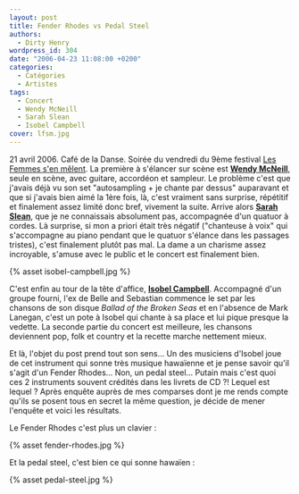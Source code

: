 ```yaml
---
layout: post
title: Fender Rhodes vs Pedal Steel
authors:
  - Dirty Henry
wordpress_id: 304
date: "2006-04-23 11:08:00 +0200"
categories:
  - Catégories
  - Artistes
tags:
  - Concert
  - Wendy McNeill
  - Sarah Slean
  - Isobel Campbell
cover: lfsm.jpg
---
```


21 avril 2006. Café de la Danse. Soirée du vendredi du 9ème festival [Les Femmes
s'en mêlent][1]. La première à s'élancer sur scène est [**Wendy McNeill**][2],
seule en scène, avec guitare, accordéon et sampleur. Le problème c'est que
j'avais déjà vu son set "autosampling + je chante par dessus" auparavant et que
si j'avais bien aimé la 1ère fois, là, c'est vraiment sans surprise, répétitif
et finalement assez limité donc bref, vivement la suite. Arrive alors [**Sarah
Slean**][3], que je ne connaissais absolument pas, accompagnée d'un quatuor à
cordes. Là surprise, si mon a priori était très négatif ("chanteuse à voix" qui
s'accompagne au piano pendant que le quatuor s'élance dans les passages
tristes), c'est finalement plutôt pas mal. La dame a un charisme assez
incroyable, s'amuse avec le public et le concert est finalement bien.

{% asset isobel-campbell.jpg %}

C'est enfin au tour de la tête d'affice, [**Isobel Campbell**][4]. Accompagné
d'un groupe fourni, l'ex de Belle and Sebastian commence le set par les chansons
de son disque _Ballad of the Broken Seas_ et en l'absence de Mark Lanegan, c'est
un pote à Isobel qui chante à sa place et lui pique presque la vedette. La
seconde partie du concert est meilleure, les chansons deviennent pop, folk et
country et la recette marche nettement mieux.

Et là, l'objet du post prend tout son sens… Un des musiciens d'Isobel joue de
cet instrument qui sonne très musique hawaïenne et je pense savoir qu'il s'agit
d'un Fender Rhodes… Non, un pedal steel… Putain mais c'est quoi ces 2
instruments souvent crédités dans les livrets de CD ⁈ Lequel est lequel ? Après
enquête auprès de mes comparses dont je me rends compte qu'ils se posent tous en
secret la même question, je décide de mener l'enquête et voici les résultats.

Le Fender Rhodes c'est plus un clavier :

{% asset fender-rhodes.jpg %}

Et la pedal steel, c'est bien ce qui sonne hawaïen :

{% asset pedal-steel.jpg %}

[1]: https://lfsm.net
[2]: https://www.wendymcneill.com
[3]: http://sarahslean.com
[4]: https://isobelcampbell.com
